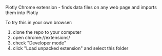 Plotly Chrome extension - finds data files on any web page and imports them into Plotly

To try this in your own browser:

1. clone the repo to your computer
2. open chrome://extensions/
3. check "Developer mode"
4. click "Load unpacked extension" and select this folder
